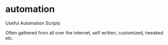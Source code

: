 # automation
Useful  Automation Scripts

Often gathered from all over the internet, self written, customized, tweaked etc.

